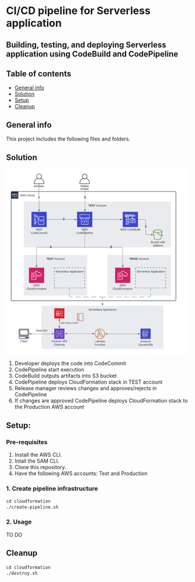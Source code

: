 # CI/CD pipeline for Serverless application
## Building, testing, and deploying Serverless application using CodeBuild and CodePipeline


## Table of contents
* [General info](#general-info)
* [Solution](#solution)
* [Setup](#setup)
* [Cleanup](#contact)

## General info
This project includes the following files and folders.

## Solution
![Architecture diagram](./img/architecture.png)

1. Developer deploys the code into CodeCommit
2. CodePipeline start execution
3. CodeBuild outputs artifacts into S3 bucket
4. CodePipeline deploys CloudFormation stack in TEST account
5. Release manager reviews changes and approves/rejects in CodePipeline
6. If changes are approved CodePipeline deploys CloudFormation stack to the Production AWS account

## Setup:

### Pre-requisites
1. Install the AWS CLI.
2. Intall the SAM CLI.
3. Clone this repository.
4. Have the following AWS accounts: Test and Production

### 1. Create pipeline infrastructure
```
cd cloudformation
./create-pipeline.sh
```
### 2. Usage
TO DO

## Cleanup
```
cd cloudformation
./destroy.sh
```